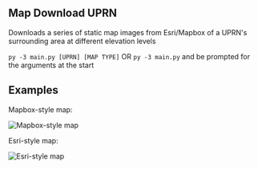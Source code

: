 ## Map Download UPRN

Downloads a series of static map images from Esri/Mapbox of a UPRN's surrounding area at different elevation levels

`py -3 main.py [UPRN] [MAP TYPE]` OR `py -3 main.py` and be prompted for the arguments at the start

## Examples

Mapbox-style map:

![Mapbox-style map](https://i.imgur.com/rCsgdDp.jpg)

Esri-style map:

![Esri-style map](https://i.imgur.com/NdQwv7X.jpg)
